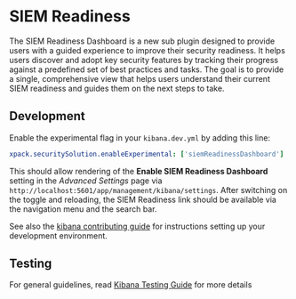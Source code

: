 # SIEM Readiness

The SIEM Readiness Dashboard is a new sub plugin designed to provide users with a guided experience to improve their security readiness. It helps users discover and adopt key security features by tracking their progress against a predefined set of best practices and tasks. The goal is to provide a single, comprehensive view that helps users understand their current SIEM readiness and guides them on the next steps to take.

## Development

Enable the experimental flag in your `kibana.dev.yml` by adding this line:

```yml
xpack.securitySolution.enableExperimental: ['siemReadinessDashboard']
```

This should allow rendering of the **Enable SIEM Readiness Dashboard** setting in the _Advanced Settings_ page via `http://localhost:5601/app/management/kibana/settings`. After switching on the toggle and reloading, the SIEM Readiness link should be available via the navigation menu and the search bar.

See also the [kibana contributing guide](https://github.com/elastic/kibana/blob/main/CONTRIBUTING.md) for instructions setting up your development environment.

## Testing

For general guidelines, read [Kibana Testing Guide](https://www.elastic.co/guide/en/kibana/current/development-tests.html) for more details
